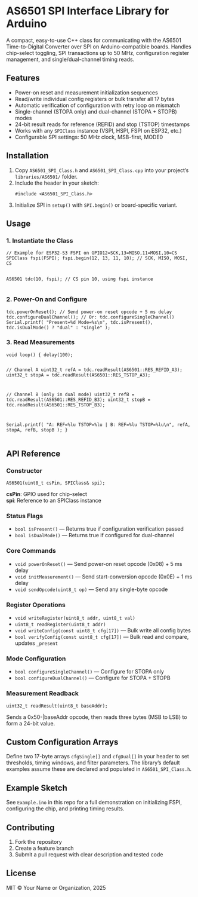 <h1>AS6501 SPI Interface Library for Arduino</h1> <p> A compact, easy-to-use C++ class for communicating with the AS6501 Time-to-Digital Converter over SPI on Arduino-compatible boards. Handles chip-select toggling, SPI transactions up to 50 MHz, configuration register management, and single/dual-channel timing reads. </p>

<h2>Features</h2> <ul> <li>Power-on reset and measurement initialization sequences</li> <li>Read/write individual config registers or bulk transfer all 17 bytes</li> <li>Automatic verification of configuration with retry loop on mismatch</li> <li>Single-channel (STOPA only) and dual-channel (STOPA + STOPB) modes</li> <li>24-bit result reads for reference (REFID) and stop (TSTOP) timestamps</li> <li>Works with any <code>SPIClass</code> instance (VSPI, HSPI, FSPI on ESP32, etc.)</li> <li>Configurable SPI settings: 50 MHz clock, MSB-first, MODE0</li> </ul>

<h2>Installation</h2> <ol> <li>Copy <code>AS6501_SPI_Class.h</code> and <code>AS6501_SPI_Class.cpp</code> into your project’s <code>libraries/AS6501/</code> folder.</li> <li>Include the header in your sketch: <pre><code>#include &lt;AS6501_SPI_Class.h&gt;</code></pre> </li> <li>Initialize SPI in <code>setup()</code> with <code>SPI.begin()</code> or board-specific variant.</li> </ol>

<h2>Usage</h2>

<h3>1. Instantiate the Class</h3> <pre><code>// Example for ESP32-S3 FSPI on GPIO12=SCK,13=MISO,11=MOSI,10=CS SPIClass fspi(FSPI); fspi.begin(12, 13, 11, 10); // SCK, MISO, MOSI, CS

AS6501 tdc(10, fspi); // CS pin 10, using fspi instance </code></pre>

<h3>2. Power-On and Configure</h3> <pre><code>tdc.powerOnReset(); // Send power-on reset opcode + 5 ms delay tdc.configureDualChannel(); // Or: tdc.configureSingleChannel() Serial.printf( "Present=%d Mode=%s\n", tdc.isPresent(), tdc.isDualMode() ? "dual" : "single" ); </code></pre>

<h3>3. Read Measurements</h3> <pre><code>void loop() { delay(100);

// Channel A uint32_t refA = tdc.readResult(AS6501::RES_REFID_A3); uint32_t stopA = tdc.readResult(AS6501::RES_TSTOP_A3);

// Channel B (only in dual mode) uint32_t refB = tdc.readResult(AS6501::RES_REFID_B3); uint32_t stopB = tdc.readResult(AS6501::RES_TSTOP_B3);

Serial.printf( "A: REF=%lu TSTOP=%lu | B: REF=%lu TSTOP=%lu\n", refA, stopA, refB, stopB ); } </code></pre>

<h2>API Reference</h2> <h3>Constructor</h3> <pre><code>AS6501(uint8_t csPin, SPIClass& spi);</code></pre> <p> <strong>csPin</strong>: GPIO used for chip-select<br> <strong>spi</strong>: Reference to an SPIClass instance </p>

<h3>Status Flags</h3> <ul> <li><code>bool isPresent()</code> — Returns true if configuration verification passed</li> <li><code>bool isDualMode()</code> — Returns true if configured for dual-channel</li> </ul>

<h3>Core Commands</h3> <ul> <li><code>void powerOnReset()</code> — Send power-on reset opcode (0x08) + 5 ms delay</li> <li><code>void initMeasurement()</code> — Send start-conversion opcode (0x0E) + 1 ms delay</li> <li><code>void sendOpcode(uint8_t op)</code> — Send any single-byte opcode</li> </ul>

<h3>Register Operations</h3> <ul> <li><code>void writeRegister(uint8_t addr, uint8_t val)</code></li> <li><code>uint8_t readRegister(uint8_t addr)</code></li> <li><code>void writeConfig(const uint8_t cfg[17])</code> — Bulk write all config bytes</li> <li><code>bool verifyConfig(const uint8_t cfg[17])</code> — Bulk read and compare, updates <code>_present</code></li> </ul>

<h3>Mode Configuration</h3> <ul> <li><code>bool configureSingleChannel()</code> — Configure for STOPA only</li> <li><code>bool configureDualChannel()</code> — Configure for STOPA + STOPB</li> </ul>

<h3>Measurement Readback</h3> <pre><code>uint32_t readResult(uint8_t baseAddr);</code></pre> <p> Sends a 0x50-|baseAddr opcode, then reads three bytes (MSB to LSB) to form a 24-bit value. </p>

<h2>Custom Configuration Arrays</h2> <p> Define two 17-byte arrays <code>cfgSingle[]</code> and <code>cfgDual[]</code> in your header to set thresholds, timing windows, and filter parameters. The library’s default examples assume these are declared and populated in <code>AS6501_SPI_Class.h</code>. </p>

<h2>Example Sketch</h2> <p>See <code>Example.ino</code> in this repo for a full demonstration on initializing FSPI, configuring the chip, and printing timing results.</p>

<h2>Contributing</h2> <ol> <li>Fork the repository</li> <li>Create a feature branch</li> <li>Submit a pull request with clear description and tested code</li> </ol>

<h2>License</h2> <p>MIT © Your Name or Organization, 2025</p>
